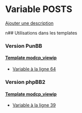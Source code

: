 # Variable POSTS
[Ajouter une description](https://fa-tvars.appspot.com/POSTS)

n## Utilisations dans les templates

### Version PunBB

#### [Template modcp_viewip](punbb/modcp_viewip.md)
* [Variable à la ligne 64](../punbb/modcp_viewip.tpl#L64)

### Version phpBB2

#### [Template modcp_viewip](subsilver/modcp_viewip.md)
* [Variable à la ligne 39](../subsilver/modcp_viewip.tpl#L39)
